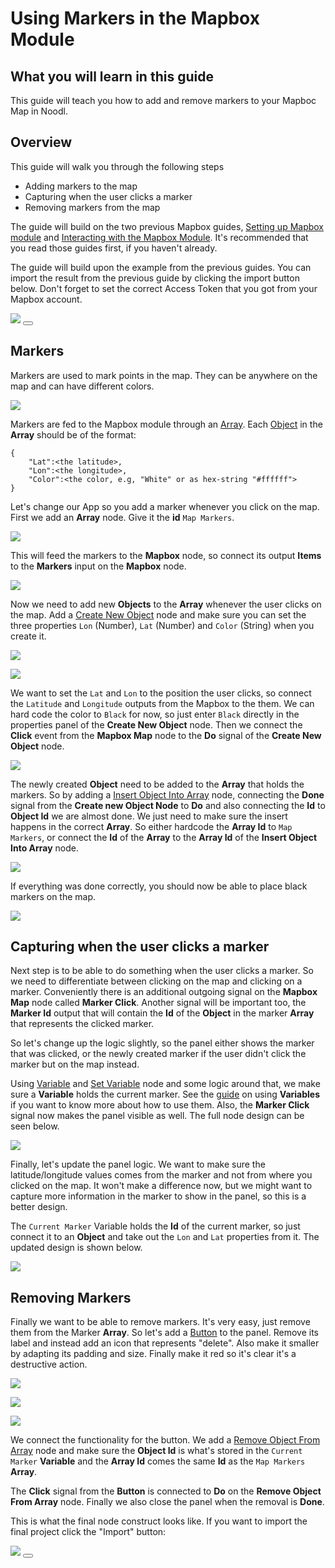 # Using Markers in the Mapbox Module

## What you will learn in this guide
This guide will teach you how to add and remove markers to your Mapboc Map in Noodl.

## Overview
This guide will walk you through the following steps

* Adding markers to the map
* Capturing when the user clicks a marker
* Removing markers from the map

The guide will build on the two previous Mapbox guides, [Setting up Mapbox module]() and [Interacting with the Mapbox Module](). It's recommended that you read those guides first, if you haven't already.

The guide will build upon the example from the previous guides. You can import the result from the previous guide by clicking the import button below. Don't forget to set the correct Access Token that you got from your Mapbox account.

<div class="ndl-image-with-background l">
    <img src="/2.4/modules/mapbox/guides/interacting/final-result.gif" class="ndl-image large"></img>
<button class="ndl-import-button" onClick='importIntoNoodl("/2.4/modules/mapbox/guides/interacting/interacting.zip",{name:"Mapbox Interactions",thumb:"/2.4/modules/mapbox/guides/interacting/screen-2.png"})'></button>
</div>

## Markers
Markers are used to mark points in the map. They can be anywhere on the map and can have different colors.

<div class="ndl-image-with-background s">

![](markers-1.png)

</div>

Markers are fed to the Mapbox module through an [Array](/nodes/data/array/array/). Each [Object](/nodes/data/object/object/) in the **Array** should be of the format:
```
{
	"Lat":<the latitude>,
	"Lon":<the longitude>,
	"Color":<the color, e.g, "White" or as hex-string "#ffffff">
}
```
Let's change our App so you add a marker whenever you click on the map.
First we add an **Array** node. Give it the **id** `Map Markers`.

<div class="ndl-image-with-background">

![](panel-1.png)

</div>

This will feed the markers to the **Mapbox** node, so connect its output **Items** to the **Markers** input on the **Mapbox** node.

<div class="ndl-image-with-background l">

![](nodes-1.png)

</div>

Now we need to add new **Objects** to the **Array** whenever the user clicks on the map. Add a [Create New Object](/nodes/data/object/create-new-object/) node and make sure you can set the three properties `Lon` (Number), `Lat` (Number) and `Color` (String) when you create it.

<div class="ndl-image-with-background l">

![](nodes-2.png)

</div>

<div class="ndl-image-with-background s">

![](panel-2.png)

</div>

We want to set the `Lat` and `Lon` to the position the user clicks, so connect the `Latitude` and `Longitude` outputs from the Mapbox to the them. We can hard code the color to `Black` for now, so just enter `Black` directly in the properties panel of the **Create New Object** node. Then we connect the **Click** event from the **Mapbox Map** node to the **Do** signal of the **Create New Object** node.

<div class="ndl-image-with-background l">

![](nodes-3.png)

</div>

The newly created **Object** need to be added to the **Array** that holds the markers. So by adding a [Insert Object Into Array](/nodes/data/array/insert-into-array/) node, connecting the **Done** signal from the **Create new Object Node** to **Do** and also connecting the **Id** to **Object Id** we are almost done. We just need to make sure the insert happens in the correct **Array**. So either hardcode the **Array Id** to `Map Markers`, or connect the **Id** of the **Array** to the **Array Id** of the **Insert Object Into Array** node.

<div class="ndl-image-with-background l">

![](nodes-4.png)

</div>

If everything was done correctly, you should now be able to place black markers on the map.

<div class="ndl-image-with-background">

![](screen-2.png)

</div>

## Capturing when the user clicks a marker

Next step is to be able to do something when the user clicks a marker. So we need to differentiate between clicking on the map and clicking on a marker. Conveniently there is an additional outgoing signal on the **Mapbox Map** node called **Marker Click**. Another signal will be important too, the **Marker Id** output that will contain the **Id** of the **Object** in the marker **Array** that represents the clicked marker.

So let's change up the logic slightly, so the panel either shows the marker that was clicked, or the newly created marker if the user didn't click the marker but on the map instead.

Using [Variable](/nodes/data/variable/variable/) and [Set Variable](/nodes/data/variable/set-variable/) node and some logic around that, we make sure a **Variable** holds the current marker. See the [guide](/guides/working-with-data/local-data/using-variables/) on using **Variables** if you want to know more about how to use them.
Also, the **Marker Click** signal now makes the panel visible as well. The full node design can be seen below.

<div class="ndl-image-with-background l">

![](nodes-5.png)

</div>

Finally, let's update the panel logic. We want to make sure the latitude/longitude values comes from the marker and not from where you clicked on the map. It won't make a difference now, but we might want to capture more information in the marker to show in the panel, so this is a better design.

The `Current Marker` Variable holds the **Id** of the current marker, so just connect it to an **Object** and take out the `Lon` and `Lat` properties from it. The updated design is shown below.  

<div class="ndl-image-with-background l">

![](nodes-6.png)

</div>

## Removing Markers

Finally we want to be able to remove markers. It's very easy, just remove them from the Marker **Array**.
So let's add a [Button](/nodes/ui-elements/button/) to the panel. Remove its label and instead add an icon that represents "delete". Also make it smaller by adapting its padding and size. Finally make it red so it's clear it's a destructive action.

<div class="ndl-image-with-background s">

![](button-1.png)

</div>

<div class="ndl-image-with-background s">

![](button-panel-1.png)

</div>

<div class="ndl-image-with-background">

![](screen-3.png)

</div>

We connect the functionality for the button. We add a [Remove Object From Array](/nodes/data/array/remove-from-array/) node and make sure the **Object Id** is what's stored in the `Current Marker` **Variable** and the **Array Id** comes the same **Id** as the `Map Markers` **Array**.

The **Click** signal from the **Button** is connected to **Do** on the **Remove Object From Array** node. Finally we also close the panel when the removal is **Done**.

This is what the final node construct looks like. If you want to import the final project click the "Import" button:

<div class="ndl-image-with-background l">
    <img src="/2.4/modules/mapbox/guides/using-markers/nodes-7.png" class="ndl-image large"></img>
<button class="ndl-import-button" onClick='importIntoNoodl("/2.4/modules/mapbox/guides/using-markers/markers.zip",{name:"Mapbox Interactions",thumb:"/2.4/modules/mapbox/guides/using-markers/screen-3.png"})'></button>
</div>
